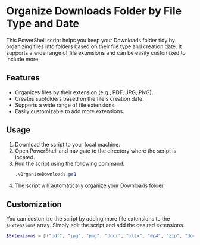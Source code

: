 # Organize Downloads Folder by File Type and Date

This PowerShell script helps you keep your Downloads folder tidy by organizing files into folders based on their file type and creation date. It supports a wide range of file extensions and can be easily customized to include more.

## Features
- Organizes files by their extension (e.g., PDF, JPG, PNG).
- Creates subfolders based on the file's creation date.
- Supports a wide range of file extensions.
- Easily customizable to add more extensions.

## Usage
1. Download the script to your local machine.
2. Open PowerShell and navigate to the directory where the script is located.
3. Run the script using the following command:
    ```powershell
    .\OrganizeDownloads.ps1
    ```
4. The script will automatically organize your Downloads folder.

## Customization
You can customize the script by adding more file extensions to the `$Extensions` array. Simply edit the script and add the desired extensions.

```powershell
$Extensions = @("pdf", "jpg", "png", "docx", "xlsx", "mp4", "zip", "doc", "xls", "ppt", "jpeg", "sh", "ps1", "py", "pptx", "exe", "cvs", "wav", "log", "mp3", "dotx", "jfif", "mov", "csv")
